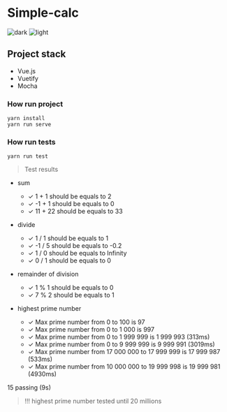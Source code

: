 # Simple-calc
![dark](http://i.imgur.com/DZidxuE.png)
![light](http://i.imgur.com/Prhs5OF.png)

## Project stack
- Vue.js
- Vuetify
- Mocha

### How run project
```
yarn install
yarn run serve
```

### How run tests
```
yarn run test
```
>  Test results 
- sum
  - ✓ 1 + 1 should be equals to 2
  - ✓ -1 + 1 should be equals to 0
  - ✓ 11 + 22 should be equals to 33
    
- divide
  - ✓ 1 / 1 should be equals to 1
  - ✓ -1 / 5 should be equals to -0.2
  - ✓ 1 / 0 should be equals to Infinity
  - ✓ 0 / 1 should be equals to 0
    
- remainder of division
  - ✓ 1 % 1 should be equals to 0
  - ✓ 7 % 2 should be equals to 1
  
- highest prime number
  - ✓ Max prime number from 0 to 100 is 97
  - ✓ Max prime number from 0 to 1 000 is 997
  - ✓ Max prime number from 0 to 1 999 999 is 1 999 993 (313ms)
  - ✓ Max prime number from 0 to 9 999 999 is 9 999 991 (3019ms)
  - ✓ Max prime number from 17 000 000 to 17 999 999 is 17 999 987 (533ms)
  - ✓ Max prime number from 10 000 000 to 19 999 998 is 19 999 981 (4930ms)

15 passing (9s)
 
>  !!! highest prime number tested until 20 millions
